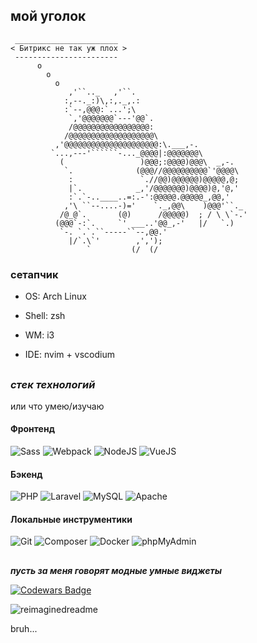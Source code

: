 ## мой уголок

```
 _______________________ 
< Битрикс не так уж плох >
 -----------------------  
      o
        o
          o  
             ,'``.._   ,'``.
            :,--._:)\,:,._,.:
            :`--,@@@:`...';\        
             `,'@@@@@@@`---'@@`.     
             /@@@@@@@@@@@@@@@@@:
            /@@@@@@@@@@@@@@@@@@@\
          ,'@@@@@@@@@@@@@@@@@@@@@:\.___,-.
         `...,---'``````-..._@@@@|:@@@@@@@\
           (                 )@@@;:@@@@)@@@\  _,-.
            `.              (@@@//@@@@@@@@@@`'@@@@\
             :               `.//@@)@@@@@@)@@@@@,@;
             |`.            _,'/@@@@@@@)@@@@)@,'@,'
             :`.`-..____..=:.-':@@@@@.@@@@@_,@@,'
            ,'\ ``--....-)='    `._,@@\    )@@@'``._
           /@_@`.       (@)      /@@@@@)  ; / \ \`-.'
          (@@@`-:`.     `' ___..'@@_,-'   |/   `.)
           `-. `.`.``-----``--,@@.'
             |/`.\`'        ,',');
                 `         (/  (/

```

### сетапчик

+ OS: Arch Linux

+ Shell: zsh

+ WM: i3

+ IDE: nvim + vscodium
##

### *стек технологий*

или что умею/изучаю

#### Фронтенд

![Sass](https://img.shields.io/static/v1?style=for-the-badge&message=Sass&color=CC6699&logo=Sass&logoColor=FFFFFF&label=)
![Webpack](https://img.shields.io/static/v1?style=for-the-badge&message=Webpack&color=222222&logo=Webpack&logoColor=8DD6F9&label=)
![NodeJS](https://img.shields.io/badge/Node.js-68b945?style=for-the-badge&logo=node.js&logoColor=white)
![VueJS](https://img.shields.io/badge/Vue.js-68b945?style=for-the-badge&logo=vue.js&logoColor=white&color=41B883)

#### Бэкенд

![PHP](https://img.shields.io/static/v1?style=for-the-badge&message=PHP&color=777BB4&logo=PHP&logoColor=FFFFFF&label=)
![Laravel](https://img.shields.io/static/v1?style=for-the-badge&message=LARAVEL&color=F05340&logo=LARAVEL&logoColor=FFFFFF&label=)
![MySQL](https://img.shields.io/static/v1?style=for-the-badge&message=MySQL&color=4479A1&logo=MySQL&logoColor=FFFFFF&label=)
![Apache](https://img.shields.io/static/v1?style=for-the-badge&message=APACHE&color=red&logo=Apache&logoColor=FFFFFF&label=)

#### Локальные инструментики

![Git](https://img.shields.io/badge/GIT-E44C30?style=for-the-badge&logo=git&logoColor=white)
![Composer](https://img.shields.io/badge/Composer-bb9372?style=for-the-badge&logo=windows%20terminal&logoColor=white)
![Docker](https://img.shields.io/static/v1?style=for-the-badge&message=Docker&color=2496ED&logo=Docker&logoColor=FFFFFF&label=)
![phpMyAdmin](https://img.shields.io/static/v1?style=for-the-badge&message=phpMyAdmin&color=6C78AF&logo=phpMyAdmin&logoColor=FFFFFF&label=)

##
***пусть за меня говорят модные умные виджеты***

[![Codewars Badge](https://www.codewars.com/users/NLM357/badges/large)](https://www.codewars.com/users/NLM357)

<img src="https://myreadme.vercel.app/api/embed/sl33pwalk?panels=userstatistics,toprepositories,toplanguages,commitgraph" alt="reimaginedreadme" />

bruh...
